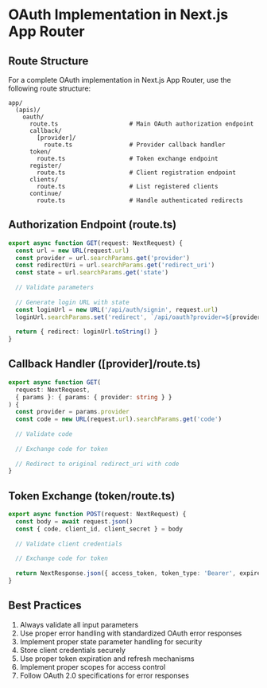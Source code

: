 # OAuth Implementation in Next.js App Router

## Route Structure

For a complete OAuth implementation in Next.js App Router, use the following route structure:

```
app/
  (apis)/
    oauth/
      route.ts                    # Main OAuth authorization endpoint
      callback/
        [provider]/
          route.ts                # Provider callback handler
      token/
        route.ts                  # Token exchange endpoint
      register/
        route.ts                  # Client registration endpoint
      clients/
        route.ts                  # List registered clients
      continue/
        route.ts                  # Handle authenticated redirects
```

## Authorization Endpoint (route.ts)

```typescript
export async function GET(request: NextRequest) {
  const url = new URL(request.url)
  const provider = url.searchParams.get('provider')
  const redirectUri = url.searchParams.get('redirect_uri')
  const state = url.searchParams.get('state')
  
  // Validate parameters
  
  // Generate login URL with state
  const loginUrl = new URL('/api/auth/signin', request.url)
  loginUrl.searchParams.set('redirect', `/api/oauth?provider=${provider}&redirect_uri=${encodeURIComponent(redirectUri)}&state=${state ? encodeURIComponent(state) : ''}`)
  
  return { redirect: loginUrl.toString() }
}
```

## Callback Handler ([provider]/route.ts)

```typescript
export async function GET(
  request: NextRequest,
  { params }: { params: { provider: string } }
) {
  const provider = params.provider
  const code = new URL(request.url).searchParams.get('code')
  
  // Validate code
  
  // Exchange code for token
  
  // Redirect to original redirect_uri with code
}
```

## Token Exchange (token/route.ts)

```typescript
export async function POST(request: NextRequest) {
  const body = await request.json()
  const { code, client_id, client_secret } = body
  
  // Validate client credentials
  
  // Exchange code for token
  
  return NextResponse.json({ access_token, token_type: 'Bearer', expires_in: 3600 })
}
```

## Best Practices

1. Always validate all input parameters
2. Use proper error handling with standardized OAuth error responses
3. Implement proper state parameter handling for security
4. Store client credentials securely
5. Use proper token expiration and refresh mechanisms
6. Implement proper scopes for access control
7. Follow OAuth 2.0 specifications for error responses
